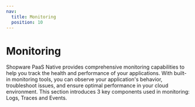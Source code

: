 ```yaml
---
nav:
  title: Monitoring
  position: 10
---
```


# Monitoring

Shopware PaaS Native provides comprehensive monitoring capabilities to help you track the health and performance of your applications. With built-in monitoring tools, you can observe your application's behavior, troubleshoot issues, and ensure optimal performance in your cloud environment. This section introduces 3 key components used in monitoring: Logs, Traces and Events.
